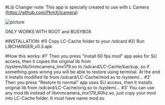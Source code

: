 #Lib Changer
 note: This app is specially created to use with L Camera (https://github.com/PkmX/lcamera)

![picture](https://cloud.githubusercontent.com/assets/9750068/5184663/15a42aea-74db-11e4-8668-445c779edca8.jpg)

ONLY WORKS WITH ROOT and BUSYBOX

#INSTALLATION:
#1) 
Copy LC-Cache folder to your /sdcard
#2) 
Run LIBCHANGER_v0.3.apk

#How this works:
#1'
Then you press "Install 60 fps mod" app asks for SU access, then it copies the original lib 
from /system/lib/limmcamera_imx179.so to /sdcard/LC-Cache/backup, 
so if something goes wrong you will be able to restore using terminal.
At the end it installs modified lib from /sdcard/LC-Cache/mod.so to /system/...
#2'
Then you press "Restore to normal" app uses SU access, then it installs original lib from /sdcard/LC-Cache/orig.so to /system/...
#3'
You can use any mod lib instead of libmmcamera_imx179_60hz.so, just copy your mod into LC-Cache folder. It must have name mod.so

